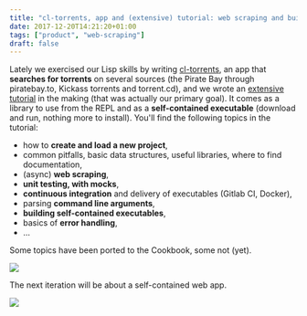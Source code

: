 ```yaml
---
title: "cl-torrents, app and (extensive) tutorial: web scraping and building executables"
date: 2017-12-20T14:21:20+01:00
tags: ["product", "web-scraping"]
draft: false
---
```


Lately we exercised our Lisp skills by writing
[cl-torrents](https://github.com/vindarel/cl-torrents), an app that
**searches for torrents** on several sources (the Pirate Bay through
piratebay.to, Kickass torrents and torrent.cd), and we wrote an
[extensive tutorial](https://vindarel.github.io/cl-torrents/tutorial.html)
in the making (that was actually our primary goal). It comes as a
library to use from the REPL and as a **self-contained executable**
(download and run, nothing more to install). You'll find the following
topics in the tutorial:

* how to **create and load a new project**,
* common pitfalls, basic data structures, useful libraries, where to find documentation,
* (async) **web scraping**,
* **unit testing, with mocks**,
* **continuous integration** and delivery of executables (Gitlab CI, Docker),
* parsing **command line arguments**,
* **building self-contained executables**,
* basics of **error handling**,
* …

Some topics have been ported to the Cookbook, some not (yet).

![](https://vindarel.github.io/cl-torrents/img-colored-results.png)

The next iteration will be about a self-contained web app.

![](https://raw.githubusercontent.com/vindarel/cl-torrents/master/img-cli.png)

